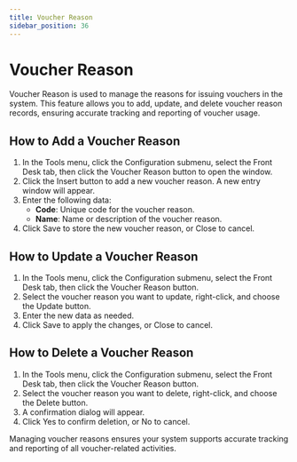 ```yaml
---
title: Voucher Reason
sidebar_position: 36
---
```


# Voucher Reason

Voucher Reason is used to manage the reasons for issuing vouchers in the system. This feature allows you to add, update, and delete voucher reason records, ensuring accurate tracking and reporting of voucher usage.

## How to Add a Voucher Reason

1. In the Tools menu, click the Configuration submenu, select the Front Desk tab, then click the Voucher Reason button to open the window.
2. Click the Insert button to add a new voucher reason. A new entry window will appear.
3. Enter the following data:
   - **Code**: Unique code for the voucher reason.
   - **Name**: Name or description of the voucher reason.
4. Click Save to store the new voucher reason, or Close to cancel.

## How to Update a Voucher Reason

1. In the Tools menu, click the Configuration submenu, select the Front Desk tab, then click the Voucher Reason button.
2. Select the voucher reason you want to update, right-click, and choose the Update button.
3. Enter the new data as needed.
4. Click Save to apply the changes, or Close to cancel.

## How to Delete a Voucher Reason

1. In the Tools menu, click the Configuration submenu, select the Front Desk tab, then click the Voucher Reason button.
2. Select the voucher reason you want to delete, right-click, and choose the Delete button.
3. A confirmation dialog will appear.
4. Click Yes to confirm deletion, or No to cancel.

Managing voucher reasons ensures your system supports accurate tracking and reporting of all voucher-related activities.
